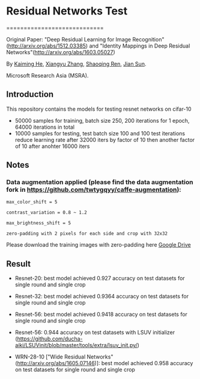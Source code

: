 # Residual Networks Test
============================

Original Paper: "Deep Residual Learning for Image Recognition"(http://arxiv.org/abs/1512.03385) and "Identity Mappings in Deep Residual Networks"(http://arxiv.org/abs/1603.05027)

By [Kaiming He](http://research.microsoft.com/en-us/um/people/kahe/), [Xiangyu Zhang](https://scholar.google.com/citations?user=yuB-cfoAAAAJ&hl=en), [Shaoqing Ren](http://home.ustc.edu.cn/~sqren/), [Jian Sun](http://research.microsoft.com/en-us/people/jiansun/).

Microsoft Research Asia (MSRA).

## Introduction
This repository contains the models for testing resnet networks on cifar-10

  - 50000 samples for training, batch size 250, 200 iterations for 1 epoch, 64000 iterations in total
  - 10000 samples for testing, test batch size 100 and 100 test iterations reduce learning rate after 32000 iters by factor of 10 then another factor of 10 after anohter 16000 iters

## Notes
### Data augmentation applied (please find the data augmentation fork in https://github.com/twtygqyy/caffe-augmentation): 
```
max_color_shift = 5

contrast_variation = 0.8 ~ 1.2

max_brightness_shift = 5 

zero-padding with 2 pixels for each side and crop with 32x32
```
Please download the training images with zero-padding here [Google Drive](https://drive.google.com/file/d/0B5i4atpKg9EcZWRCOVFEUHJkSWM/view?usp=sharing)

## Result

  - Resnet-20: best model achieved 0.927 accuracy on test datasets for single round and single crop

  - Resnet-32: best model achieved 0.9364 accuracy on test datasets for single round and single crop

  - Resnet-56: best model achieved 0.9418 accuracy on test datasets for single round and single crop

  - Resnet-56: 0.944 accuracy on test datasets with LSUV initializer (https://github.com/ducha-aiki/LSUVinit/blob/master/tools/extra/lsuv_init.py/)

  - WRN-28-10 ["Wide Residual Networks" (http://arxiv.org/abs/1605.07146)]: best model achieved 0.958 accuracy on test datasets for single round and single crop
